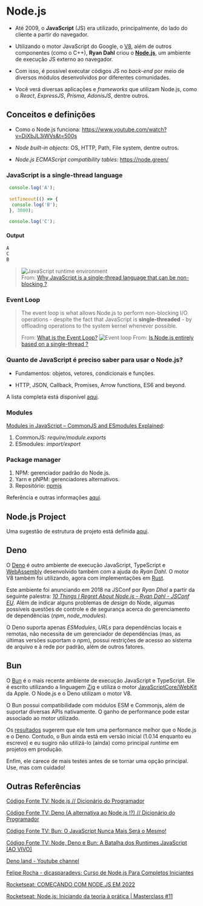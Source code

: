 # Node.js

- Até 2009, o **JavaScript** (JS) era utilizado, principalmente, do lado do cliente a partir do navegador.

- Utilizando o motor JavaScript do Google, o [V8](https://v8.dev/), além de outros componentes (como o C++), **Ryan Dahl** criou o **[Node.js](https://nodejs.org)**, um ambiente de execução JS externo ao navegador.

- Com isso, é possível executar códigos JS no *back-end* por meio de diversos módulos desenvolvidos por diferentes comunidades.

- Você verá diversas aplicações e *frameworks* que utilizam Node.js, como o *React*, *ExpressJS*, *Prisma*, *AdonisJS*, dentre outros.

## Conceitos e definições

- Como o Node.js funciona: <https://www.youtube.com/watch?v=DiXbJL3iWVs&t=500s>

- *Node built-in objects*: OS, HTTP, Path, File system, dentre outros.

- *Node.js ECMAScript compatibility tables*: <https://node.green/>

### JavaScript is a single-thread language

```javascript
 console.log('A');
 
 setTimeout(() => {
  console.log('B');
 }, 3000);
  
 console.log('C');
```

#### Output

```javascript
A 
C 
B
```

 > ![JavaScript runtime environment](https://media.geeksforgeeks.org/wp-content/cdn-uploads/20210122115136/Untitled-Diagram3.jpg)  
 > From: [Why JavaScript is a single-thread language that can be non-blocking ?](https://www.geeksforgeeks.org/why-javascript-is-a-single-thread-language-that-can-be-non-blocking/)

### Event Loop

> The event loop is what allows Node.js to perform non-blocking I/O operations - despite the fact that JavaScript is **single-threaded** - by offloading operations to the system kernel whenever possible.
>
> From: [What is the Event Loop?](https://nodejs.org/en/docs/guides/event-loop-timers-and-nexttick/#what-is-the-event-loop)
 > ![Event loop](https://media.geeksforgeeks.org/wp-content/uploads/20221125123722/UntitledProject21.jpg)
 > From: [Is Node.js entirely based on a single-thread ?](https://www.geeksforgeeks.org/is-node-js-entirely-based-on-a-single-thread/)

### Quanto de JavaScript é preciso saber para usar o Node.js?

- Fundamentos: objetos, vetores, condicionais e funções.

- HTTP, JSON, Callback, Promises, Arrow functions, ES6 and beyond.

A lista completa está disponível [aqui](https://nodejs.dev/learn/how-much-javascript-do-you-need-to-know-to-use-nodejs).

### Modules

[Modules in JavaScript – CommonJS and ESmodules Explained](https://www.freecodecamp.org/news/modules-in-javascript/):

1. CommonJS: *require/module.exports*
1. ESmodules: *import/export*

### Package manager

 1. NPM: gerenciador padrão do Node.js.
 1. Yarn e pNPM: gerenciadores alternativos.
 1. Repositório: [npmjs](https://www.npmjs.com/)

Referência e outras informações [aqui](https://nodejs.dev/en/learn/an-introduction-to-the-npm-package-manager).

## Node.js Project

Uma sugestão de estrutura de projeto está definida [aqui](./nodejs-project.md).

## Deno

O [Deno](https://deno.land/) é outro ambiente de execução JavaScript, TypeScript e [WebAssembly](https://webassembly.org/) desenvolvido também com a ajuda do *Ryan Dahl*. O motor V8 também foi utilizando, agora com implementações em [Rust](https://www.rust-lang.org/).

Este ambiente foi anunciando em 2018 na JSConf por *Ryan Dhal* a partir da seguinte palestra: [*10 Things I Regret About Node.js - Ryan Dahl - JSConf EU*](https://youtu.be/M3BM9TB-8yA). Além de indicar alguns problemas de *design* do Node, algumas possíveis questões de controle e de segurança acerca do gerenciamento de dependências (*npm*, *node_modules*).  

O Deno suporta apenas *ESModules*, *URLs* para dependências locais e remotas, não necessita de um gerenciador de dependências (mas, as últimas versões suportam o *npm*), possui restrições de acesso ao sistema de arquivo e à rede por padrão, além de outros fatores.

## Bun

O [Bun](https://bun.sh/) é o mais recente ambiente de execução JavaScript e TypeScript. Ele é escrito utilizando a linguagem [Zig](https://ziglang.org/) e utiliza o motor [JavaScriptCore/WebKit](https://developer.apple.com/documentation/javascriptcore) da Apple. O Node.js e o Deno utilizam o motor V8.

O Bun possui compatibilidade com módulos ESM e Commonjs, além de suportar diversas APIs nativamente. O ganho de performance pode estar associado ao motor utilizado.

Os [resultados](https://twitter.com/jarredsumner/status/1499225725492076544) sugerem que ele tem uma performance melhor que o Node.js e o Deno. Contudo, o Bun ainda está em versão inicial (1.0.14 enquanto eu escrevo) e eu sugiro não utilizá-lo (ainda) como principal *runtime* em projetos em produção.

Enfim, ele carece de mais testes antes de se tornar uma opção principal. Use, mas com cuidado!

## Outras Referências

[Código Fonte TV: Node.js // Dicionário do Programador](https://youtu.be/vYekSMBCCiM)

[Código Fonte TV: Deno (A alternativa ao Node.js !?) // Dicionário do Programador](https://youtu.be/fVoH6rFU6zw)

[Código Fonte TV: Bun: O JavaScript Nunca Mais Será o Mesmo!](https://youtu.be/MAWk0C5_3Bc?si=q02nb9FodNqauILo)

[Código Fonte TV: Node, Deno e Bun: A Batalha dos Runtimes JavaScript [AO VIVO]](https://www.youtube.com/live/RQ83zcTACnw?si=M-OufQBDCO5tx1sJ)

[Deno land - Youtube channel](https://www.youtube.com/@deno_land/)

[Felipe Rocha - dicasparadevs: Curso de Node.js Para Completos Iniciantes](https://youtu.be/IOfDoyP1Aq0)

[Rocketseat: COMEÇANDO COM NODE.JS EM 2022](<https://youtu.be/fm4_EuCsQwg>)

[Rocketseat: Node.js: Iniciando da teoria à prática | Masterclass #11](https://youtu.be/DiXbJL3iWVs)
